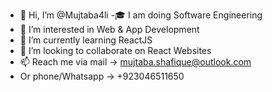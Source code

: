 - 👋 Hi, I’m @Mujtaba4li
-🎓 I am doing Software Engineering
- 👀 I’m interested in Web & App Development
- 🌱 I’m currently learning ReactJS
- 💞️ I’m looking to collaborate on React Websites
- 📫 Reach me via mail -> mujtaba.shafique@outlook.com
- Or phone/Whatsapp -> +923046511650

<!---
Mujtaba4li/Mujtaba4li is a ✨ special ✨ repository because its `README.md` (this file) appears on your GitHub profile.
You can click the Preview link to take a look at your changes.
--->
